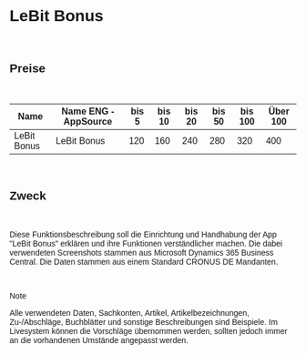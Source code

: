 <style>
body {
    font-family: "Century Gothic", "CenturyGothic", "AppleGothic", sans-serif;
}
</style>

# LeBit Bonus

<br>

## Preise

<br>

| Name                                | Name ENG -AppSource                   | bis 5 | bis 10 | bis 20 | bis 50 | bis 100 | Über 100 |
|-------------------------------------|---------------------------------------|-------|--------|--------|--------|---------|----------|
| LeBit Bonus                          | LeBit Bonus                           | 120   | 160    | 240    | 280    | 320     | 400      |

<br>

## Zweck

<br>

Diese Funktionsbeschreibung soll die Einrichtung und Handhabung der App
\"LeBit Bonus\" erklären und ihre Funktionen verständlicher machen. Die
dabei verwendeten Screenshots stammen aus Microsoft Dynamics 365
Business Central. Die Daten stammen aus einem Standard CRONUS DE
Mandanten.

<br>

>[!Note]
> Alle verwendeten Daten, Sachkonten, Artikel, Artikelbezeichnungen, Zu-/Abschläge, Buchblätter und sonstige Beschreibungen sind Beispiele. Im Livesystem können die Vorschläge übernommen werden, sollten jedoch immer an die vorhandenen Umstände angepasst werden.